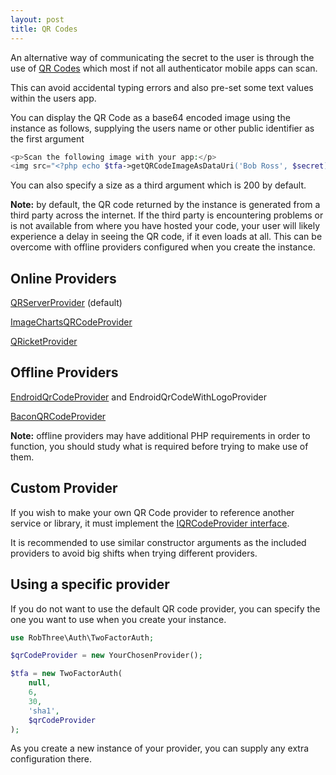 ```yaml
---
layout: post
title: QR Codes
---
```


An alternative way of communicating the secret to the user is through the use of [QR Codes](http://en.wikipedia.org/wiki/QR_code) which most if not all authenticator mobile apps can scan.

This can avoid accidental typing errors and also pre-set some text values within the users app.

You can display the QR Code as a base64 encoded image using the instance as follows, supplying the users name or other public identifier as the first argument

````php
<p>Scan the following image with your app:</p>
<img src="<?php echo $tfa->getQRCodeImageAsDataUri('Bob Ross', $secret); ?>">
````

You can also specify a size as a third argument which is 200 by default.

**Note:** by default, the QR code returned by the instance is generated from a third party across the internet. If the third party is encountering problems or is not available from where you have hosted your code, your user will likely experience a delay in seeing the QR code, if it even loads at all. This can be overcome with offline providers configured when you create the instance.

## Online Providers

[QRServerProvider](qr-codes/qr-server.html) (default)

[ImageChartsQRCodeProvider](qr-codes/image-charts.html)

[QRicketProvider](qr-codes/qrickit.html)

## Offline Providers

[EndroidQrCodeProvider](qr-codes/endroid.html) and EndroidQrCodeWithLogoProvider

[BaconQRCodeProvider](qr-codes/bacon.html)

**Note:** offline providers may have additional PHP requirements in order to function, you should study what is required before trying to make use of them.

## Custom Provider

If you wish to make your own QR Code provider to reference another service or library, it must implement the [IQRCodeProvider interface](https://github.com/RobThree/TwoFactorAuth/blob/master/lib/Providers/Qr/IQRCodeProvider.php).

It is recommended to use similar constructor arguments as the included providers to avoid big shifts when trying different providers.

## Using a specific provider

If you do not want to use the default QR code provider, you can specify the one you want to use when you create your instance.

```php
use RobThree\Auth\TwoFactorAuth;

$qrCodeProvider = new YourChosenProvider();

$tfa = new TwoFactorAuth(
	null,
	6,
	30,
	'sha1',
	$qrCodeProvider
);
```

As you create a new instance of your provider, you can supply any extra configuration there.
